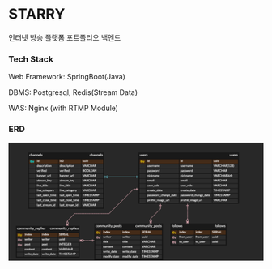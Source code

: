 # STARRY

인터넷 방송 플랫폼 포트폴리오 백엔드

### Tech Stack

Web Framework: SpringBoot(Java)

DBMS: Postgresql, Redis(Stream Data)

WAS: Nginx (with RTMP Module)

### ERD

<img src="./erd.png"  alt="erd"/>